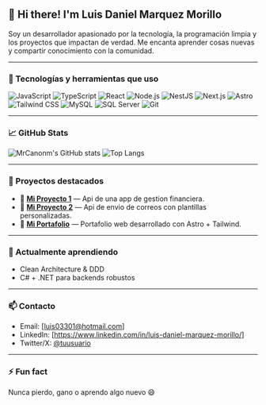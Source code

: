 ## 👋 Hi there! I'm Luis Daniel Marquez Morillo

Soy un desarrollador apasionado por la tecnología, la programación limpia y los proyectos que impactan de verdad. Me encanta aprender cosas nuevas y compartir conocimiento con la comunidad.

---

### 🚀 Tecnologías y herramientas que uso

![JavaScript](https://img.shields.io/badge/-JavaScript-black?style=flat-square&logo=javascript)
![TypeScript](https://img.shields.io/badge/-TypeScript-3178C6?style=flat-square&logo=typescript&logoColor=white)
![React](https://img.shields.io/badge/-React-61DAFB?style=flat-square&logo=react&logoColor=white)
![Node.js](https://img.shields.io/badge/-Node.js-339933?style=flat-square&logo=node.js&logoColor=white)
![NestJS](https://img.shields.io/badge/-NestJS-E0234E?style=flat-square&logo=nestjs&logoColor=white)
![Next.js](https://img.shields.io/badge/-Next.js-black?style=flat-square&logo=next.js)
![Astro](https://img.shields.io/badge/-Astro-000?style=flat-square&logo=astro&logoColor=white)
![Tailwind CSS](https://img.shields.io/badge/-TailwindCSS-38B2AC?style=flat-square&logo=tailwind-css&logoColor=white)
![MySQL](https://img.shields.io/badge/-MySQL-4479A1?style=flat-square&logo=mysql&logoColor=white)
![SQL Server](https://img.shields.io/badge/-SQL%20Server-CC2927?style=flat-square&logo=microsoft-sql-server&logoColor=white)
![Git](https://img.shields.io/badge/-Git-F05032?style=flat-square&logo=git&logoColor=white)

---

### 📈 GitHub Stats

![MrCanonm's GitHub stats](https://github-readme-stats.vercel.app/api?username=MrCanonm&show_icons=true&theme=radical)
![Top Langs](https://github-readme-stats.vercel.app/api/top-langs/?username=MrCanonm&layout=compact&theme=radical)

---

### 📌 Proyectos destacados

- 🔧 **[Mi Proyecto 1](https://github.com/MrCanonm/WalletopiaAPI)** — Api de una app de gestion financiera.
- 🔧 **[Mi Proyecto 2](https://github.com/MrCanonm/Send-Email-Api)** — Api de envio de correos con plantillas personalizadas.
- 💼 **[Mi Portafolio](https://github.com/MrCanonm/Send-Email-Api)** — Portafolio web desarrollado con Astro + Tailwind.

---

### 🌱 Actualmente aprendiendo

- Clean Architecture & DDD
- C# + .NET para backends robustos

---

### 📫 Contacto

- Email: [luis03301@hotmail.com]
- LinkedIn: [https://www.linkedin.com/in/luis-daniel-marquez-morillo/]
- Twitter/X: [@tuusuario](https://twitter.com/mrcanonm)

---

### ⚡ Fun fact

Nunca pierdo, gano o aprendo algo nuevo 😄
